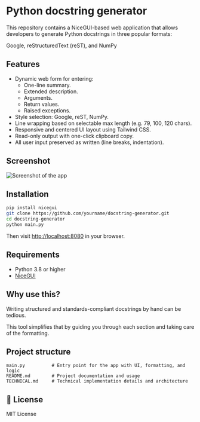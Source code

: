 # Python docstring generator

This repository contains a NiceGUI-based web application that allows developers to generate Python docstrings in three popular formats:

Google, reStructuredText (reST), and NumPy

## Features

- Dynamic web form for entering:
  - One-line summary.
  - Extended description.
  - Arguments.
  - Return values.
  - Raised exceptions.
- Style selection: Google, reST, NumPy.
- Line wrapping based on selectable max length (e.g. 79, 100, 120 chars).
- Responsive and centered UI layout using Tailwind CSS.
- Read-only output with one-click clipboard copy.
- All user input preserved as written (line breaks, indentation).

## Screenshot

![Screenshot of the app](screenshot.png)

## Installation

```bash
pip install nicegui
git clone https://github.com/yourname/docstring-generator.git
cd docstring-generator
python main.py
```

Then visit [http://localhost:8080](http://localhost:8080) in your browser.

## Requirements

- Python 3.8 or higher
- [NiceGUI](https://github.com/zauberzeug/nicegui)

## Why use this?

Writing structured and standards-compliant docstrings by hand can be tedious.

This tool simplifies that by guiding you through each section and taking care of the formatting.

## Project structure

```text
main.py          # Entry point for the app with UI, formatting, and logic
README.md        # Project documentation and usage
TECHNICAL.md     # Technical implementation details and architecture
```

## 🪪 License

MIT License